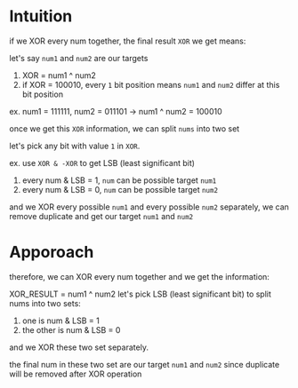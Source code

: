 # Intuition

if we XOR every num together, the final result `XOR` we get means:

let's say `num1` and `num2` are our targets
1. XOR = num1 ^ num2
2. if XOR = 100010, every `1` bit position means `num1` and `num2` differ at this bit position

ex. num1 = 111111, num2 = 011101 -> num1 ^ num2 = 100010

once we get this `XOR` information, we can split `nums` into two set

let's pick any bit with value `1` in `XOR`.

ex. use `XOR & -XOR` to get LSB (least significant bit)

1. every num & LSB = 1, `num` can be possible target `num1`
2. every num & LSB = 0, `num` can be possible target `num2`

and we XOR every possible `num1` and every possible `num2` separately,
we can remove duplicate and get our target `num1` and `num2`

# Apporoach

therefore, we can XOR every num together and we get the information:

XOR_RESULT = num1 ^ num2
let's pick LSB (least significant bit) to split nums into two sets:
1. one is num & LSB = 1
2. the other is num & LSB = 0

and we XOR these two set separately.

the final num in these two set are our target `num1` and `num2` since duplicate will be removed after XOR operation